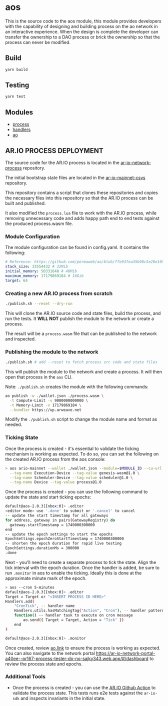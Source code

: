 # aos 

This is the source code to the aos module, this module provides developers with the capability of designing and building process on the ao network in an interactive experience. When the design is complete the developer can transfer the ownership to a DAO process or brick the ownership so that the process can never be modified.

## Build

```sh
yarn build
```

## Testing

```sh
yarn test
```

## Modules

- [process](process.md)
- [handlers](handlers.md)
- [ao](ao.md)


## AR.IO PROCESS DEPLOYMENT

The source code for the AR.IO process is located in the [ar-io-network-process](https://github.com/ar-io/ar-io-network-process) repository.

The initial bootstrap state files are located in the [ar-io-mainnet-csvs](https://github.com/ar-io/ar-io-mainnet-csvs) repository.

This repository contains a script that clones these repositories and copies the necessary files into this repository so that the AR.IO process can be built and published.

It also modified the `process.lua` file to work with the AR.IO process, while removing unnecessary code and adds happy path end to end tests against the produced process.wasm file.

### Module Configuration

The module configuration can be found in config.yaml. It contains the following:

```yaml
# Reference: https://github.com/permaweb/ao/blob/f7e93fea35b98c5e20e105d903080c67775885f3/dev-cli/container/src/ao-build-module
stack_size: 33554432 # 32Mib
initial_memory: 50331648 # 48Mib
maximum_memory: 17179869184 # 16Gib
target: 64
```

### Creating a new AR.IO process from scratch

```bash
./publish.sh --reset --dry-run
```

This will clone the AR.IO source code and state files, build the process, and run the tests. It **WILL NOT** publish the module to the network or create a process.

The result will be a `process.wasm` file that can be published to the network and inspected.

### Publishing the module to the network

```bash
./publish.sh # add --reset to fetch process src code and state files
```

This will publish the module to the network and create a process. It will then open that process in the `aos` CLI.

Note: `./publish.sh` creates the module with the following commands:
```bash
ao publish -w ./wallet.json ./process.wasm \
  -t Compute-Limit -v 9000000000000 \
  -t Memory-Limit -v 17179869184 \
  --bundler https://up.arweave.net
```

Modify the `./publish.sh` script to change the module name and format as needed.

### Ticking State

Once the process is created - it's essential to validate the ticking mechanism is working as expected. To do so, you can set the following on the created AR.IO process from the aos console:

```bash
> aos ario-mainnet --wallet ./wallet.json --module=$MODULE_ID --cu-url https://cu.ar-io.dev \
  --tag-name Execution-Device --tag-value genesis-wasm@1.0 \
  --tag-name Scheduler-Device --tag-value scheduler@1.0 \
  --tag-name Device --tag-value process@1.0
```

Once the process is created - you can use the following command to update the state and start ticking epochs:

```bash
default@aos-2.0.3[Inbox:0]> .editor
<editor mode> use '.done' to submit or '.cancel' to cancel
-- update the start timestamp for all gateways
for address, gateway in pairs(GatewayRegistry) do
  gateway.startTimestamp = 1740000300000
end
-- update the epoch settings to start the epochs
EpochSettings.epochZeroStartTimestamp = 1740000300000
-- shorten the epoch duration for rapid live testing
EpochSettings.durationMs = 300000
.done
```

Next - you'll need to create a separate process to tick the state. Align the tick interval with the epoch duration. Once the handler is added, be sure to run `.monitor` in aos to enable the ticking. Ideally this is done at the approximate minute mark of the epoch.

```bash
> aos --cron 5-minutes
default@aos-2.0.3[Inbox:0]> .editor
Target = Target or "<INSERT PROCESS ID HERE>"
Handlers.add(
	"CronTick", -- handler name
	Handlers.utils.hasMatchingTag("Action", "Cron"), -- handler pattern to identify cron message
	function() -- handler task to execute on cron message
		ao.send({ Target = Target, Action = "Tick" })
	end
)

default@aos-2.0.3[Inbox:0]> .monitor
```

Once created, review [ao.link](https://ao.link) to ensure the process is working as expected. You can also navigate to the network portal https://ar-io-network-portal-a40ee--pr167-process-tester-do-no-sajky343.web.app/#/dashboard to review the process state and epochs.

### Additional Tools

- Once the process is created - you can use the [AR.IO Github Action](https://github.com/ar-io/ar-io-network-process/actions/workflows/monitor_ad_hoc.yaml) to validate the process state. This tests runs e2e tests against the `ar-io-sdk` and inspects invariants in the initial state.
